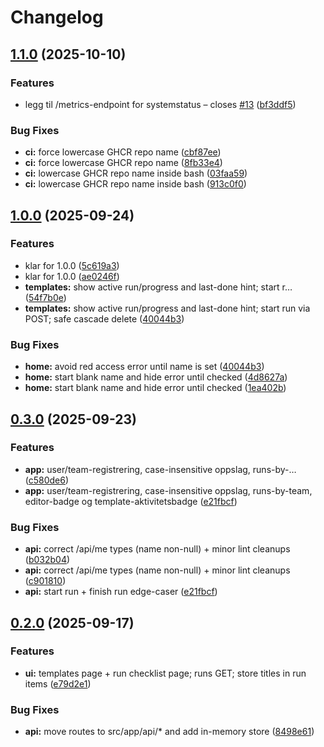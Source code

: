 # Changelog

## [1.1.0](https://github.com/calamondino/Deployment-Checklist/compare/deploy-checklists-1.0.0...deploy-checklists-1.1.0) (2025-10-10)


### Features

* legg til /metrics-endpoint for systemstatus – closes [#13](https://github.com/calamondino/Deployment-Checklist/issues/13) ([bf3ddf5](https://github.com/calamondino/Deployment-Checklist/commit/bf3ddf57bd58851c020035a880fbf1a875b4c40a))


### Bug Fixes

* **ci:** force lowercase GHCR repo name ([cbf87ee](https://github.com/calamondino/Deployment-Checklist/commit/cbf87ee35f5a941b55880a880aa97746b469e747))
* **ci:** force lowercase GHCR repo name ([8fb33e4](https://github.com/calamondino/Deployment-Checklist/commit/8fb33e441ca645d4d0feb70dec153c2d1fcd5bcf))
* **ci:** lowercase GHCR repo name inside bash ([03faa59](https://github.com/calamondino/Deployment-Checklist/commit/03faa59d3ed26951277e435536e450558f66a25e))
* **ci:** lowercase GHCR repo name inside bash ([913c0f0](https://github.com/calamondino/Deployment-Checklist/commit/913c0f07a714e54d3e2e57687a2069f7c873d915))

## [1.0.0](https://github.com/calamondino/Deployment-Checklist/compare/deploy-checklists-0.3.0...deploy-checklists-1.0.0) (2025-09-24)


### Features

* klar for 1.0.0 ([5c619a3](https://github.com/calamondino/Deployment-Checklist/commit/5c619a3509bfb9f67f970a1c811b76af3f3f5cbe))
* klar for 1.0.0 ([ae0246f](https://github.com/calamondino/Deployment-Checklist/commit/ae0246f99e4479e498a09d43f032666d092937ae))
* **templates:** show active run/progress and last-done hint; start r… ([54f7b0e](https://github.com/calamondino/Deployment-Checklist/commit/54f7b0ef95c596bbdea0aba0909d45150af98a97))
* **templates:** show active run/progress and last-done hint; start run via POST; safe cascade delete ([40044b3](https://github.com/calamondino/Deployment-Checklist/commit/40044b3be580aefc7256981dd25407cc83029534))


### Bug Fixes

* **home:** avoid red access error until name is set ([40044b3](https://github.com/calamondino/Deployment-Checklist/commit/40044b3be580aefc7256981dd25407cc83029534))
* **home:** start blank name and hide error until checked ([4d8627a](https://github.com/calamondino/Deployment-Checklist/commit/4d8627a53d026247d9cbc7a6b6cbbbba41134da0))
* **home:** start blank name and hide error until checked ([1ea402b](https://github.com/calamondino/Deployment-Checklist/commit/1ea402b81905cbc8044b15cfd0386876a5dab118))

## [0.3.0](https://github.com/calamondino/Deployment-Checklist/compare/deploy-checklists-0.2.0...deploy-checklists-0.3.0) (2025-09-23)


### Features

* **app:** user/team-registrering, case-insensitive oppslag, runs-by-… ([c580de6](https://github.com/calamondino/Deployment-Checklist/commit/c580de6fa4147a95ae8eeb820bd61ff23fd3412a))
* **app:** user/team-registrering, case-insensitive oppslag, runs-by-team, editor-badge og template-aktivitetsbadge ([e21fbcf](https://github.com/calamondino/Deployment-Checklist/commit/e21fbcf15d3c6296f70697732341ab6a7f8fd650))


### Bug Fixes

* **api:** correct /api/me types (name non-null) + minor lint cleanups ([b032b04](https://github.com/calamondino/Deployment-Checklist/commit/b032b044769185c42778ca7614d409552b67c17f))
* **api:** correct /api/me types (name non-null) + minor lint cleanups ([c901810](https://github.com/calamondino/Deployment-Checklist/commit/c9018107654f07d0422d1b6d02b09b40298f7445))
* **api:** start run + finish run edge-caser ([e21fbcf](https://github.com/calamondino/Deployment-Checklist/commit/e21fbcf15d3c6296f70697732341ab6a7f8fd650))

## [0.2.0](https://github.com/calamondino/Deployment-Checklist/compare/deploy-checklists-0.1.0...deploy-checklists-0.2.0) (2025-09-17)


### Features

* **ui:** templates page + run checklist page; runs GET; store titles in run items ([e79d2e1](https://github.com/calamondino/Deployment-Checklist/commit/e79d2e19547e4efc95d34824aa305c6d050cc183))


### Bug Fixes

* **api:** move routes to src/app/api/* and add in-memory store ([8498e61](https://github.com/calamondino/Deployment-Checklist/commit/8498e6122e569d264bed7518fd0c8846524ba65a))
